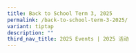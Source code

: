 ```yaml
---
title: Back to School Term 3, 2025
permalink: /back-to-school-term-3-2025/
variant: tiptap
description: ""
third_nav_title: 2025 Events | 2025 活动
---
```

